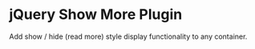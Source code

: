 # jQuery Show More Plugin

Add show / hide (read more) style display functionality to any container.